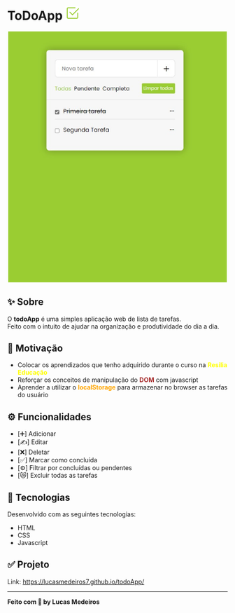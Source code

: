 # **ToDoApp <img src="./favicon.svg">**

<p align="center">
    <img src="./img/img.jpg" width="500" title="hover text">
</p>

## ✨ Sobre
  O **todoApp** é uma simples aplicação web de lista de tarefas. <br>
  Feito com o intuito de ajudar na organização e produtividade do dia a dia.


## 🙌 Motivação
<ul>
  <li>Colocar os aprendizados que tenho adquirido durante o curso na <b style="color: yellow">Resilia Educação</b></li>
  <li>Reforçar os conceitos de manipulação do <b style="color: brown">DOM</b> com javascript</li>
  <li>Aprender a utilizar o <b style="color: orange">localStorage</b> para armazenar no browser as tarefas do usuário</li>
</ul>
  

## ⚙️ Funcionalidades

- [➕] Adicionar
- [✍️] Editar 
- [❌] Deletar 
- [✅] Marcar como concluída
- [⚙️] Filtrar por concluídas ou pendentes
- [😿] Excluir todas as tarefas


## 🚀 Tecnologias

Desenvolvido com as seguintes tecnologias:

- HTML
- CSS
- Javascript 

## ✅ Projeto

Link: https://lucasmedeiros7.github.io/todoApp/

<hr>

**Feito com 💖 by Lucas Medeiros**
